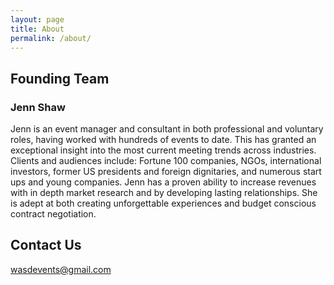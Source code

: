 ```yaml
---
layout: page
title: About
permalink: /about/
---
```


## Founding Team

### Jenn Shaw

Jenn is an event manager and consultant in both professional and voluntary roles, having worked with hundreds of events to date. This has granted an exceptional insight into the most current meeting trends across industries. Clients and audiences include: Fortune 100 companies, NGOs, international investors, former US presidents and foreign dignitaries, and numerous start ups and young companies. Jenn has a proven ability to increase revenues with in depth market research and by developing lasting relationships. She is adept at both creating unforgettable experiences and budget conscious contract negotiation.

## Contact Us

[wasdevents@gmail.com](mailto:wasdevents@gmail.com)
